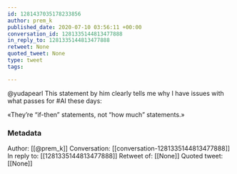 ```yaml
---
id: 1281437035178233856
author: prem_k
published_date: 2020-07-10 03:56:11 +00:00
conversation_id: 1281335144813477888
in_reply_to: 1281335144813477888
retweet: None
quoted_tweet: None
type: tweet
tags:

---
```


@yudapearl This statement by him clearly tells me why I have issues with what passes for #AI these days:

«They’re “if-then” statements, not “how much” statements.»

### Metadata

Author: [[@prem_k]]
Conversation: [[conversation-1281335144813477888]]
In reply to: [[1281335144813477888]]
Retweet of: [[None]]
Quoted tweet: [[None]]
